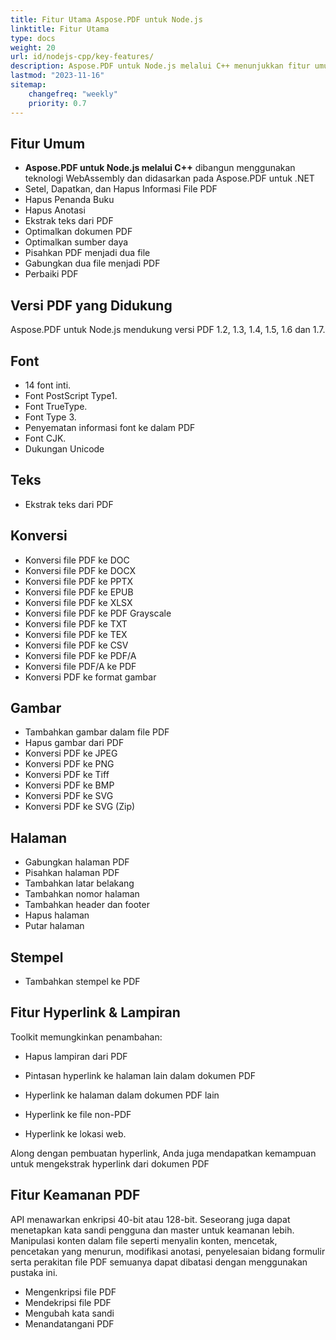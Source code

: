 ```yaml
---
title: Fitur Utama Aspose.PDF untuk Node.js
linktitle: Fitur Utama
type: docs
weight: 20
url: id/nodejs-cpp/key-features/
description: Aspose.PDF untuk Node.js melalui C++ menunjukkan fitur umumnya. Halaman ini menjelaskan versi PDF yang didukung, dan semua manipulasi yang dapat kita lakukan dengan teks, gambar, halaman, dll.
lastmod: "2023-11-16"
sitemap:
    changefreq: "weekly"
    priority: 0.7
---
```


## Fitur Umum

- **Aspose.PDF untuk Node.js melalui C++** dibangun menggunakan teknologi WebAssembly dan didasarkan pada Aspose.PDF untuk .NET
- Setel, Dapatkan, dan Hapus Informasi File PDF
- Hapus Penanda Buku
- Hapus Anotasi
- Ekstrak teks dari PDF
- Optimalkan dokumen PDF
- Optimalkan sumber daya
- Pisahkan PDF menjadi dua file
- Gabungkan dua file menjadi PDF
- Perbaiki PDF

## Versi PDF yang Didukung

Aspose.PDF untuk Node.js mendukung versi PDF 1.2, 1.3, 1.4, 1.5, 1.6 dan 1.7.

## Font

- 14 font inti.
- Font PostScript Type1.
- Font TrueType.
- Font Type 3.
- Penyematan informasi font ke dalam PDF
- Font CJK.
- Dukungan Unicode

## Teks

- Ekstrak teks dari PDF

## Konversi

- Konversi file PDF ke DOC
- Konversi file PDF ke DOCX
- Konversi file PDF ke PPTX
- Konversi file PDF ke EPUB
- Konversi file PDF ke XLSX
- Konversi file PDF ke PDF Grayscale
- Konversi file PDF ke TXT
- Konversi file PDF ke TEX
- Konversi file PDF ke CSV
- Konversi file PDF ke PDF/A
- Konversi file PDF/A ke PDF
- Konversi PDF ke format gambar

## Gambar

- Tambahkan gambar dalam file PDF
- Hapus gambar dari PDF
- Konversi PDF ke JPEG
- Konversi PDF ke PNG
- Konversi PDF ke Tiff
- Konversi PDF ke BMP
- Konversi PDF ke SVG
- Konversi PDF ke SVG (Zip)

## Halaman

- Gabungkan halaman PDF
- Pisahkan halaman PDF
- Tambahkan latar belakang
- Tambahkan nomor halaman
- Tambahkan header dan footer
- Hapus halaman
- Putar halaman

## Stempel

- Tambahkan stempel ke PDF

## Fitur Hyperlink & Lampiran

Toolkit memungkinkan penambahan:

- Hapus lampiran dari PDF
- Pintasan hyperlink ke halaman lain dalam dokumen PDF
- Hyperlink ke halaman dalam dokumen PDF lain
- Hyperlink ke file non-PDF

- Hyperlink ke lokasi web.

Along dengan pembuatan hyperlink, Anda juga mendapatkan kemampuan untuk mengekstrak hyperlink dari dokumen PDF

## Fitur Keamanan PDF

API menawarkan enkripsi 40-bit atau 128-bit. Seseorang juga dapat menetapkan kata sandi pengguna dan master untuk keamanan lebih. Manipulasi konten dalam file seperti menyalin konten, mencetak, pencetakan yang menurun, modifikasi anotasi, penyelesaian bidang formulir serta perakitan file PDF semuanya dapat dibatasi dengan menggunakan pustaka ini.

- Mengenkripsi file PDF
- Mendekripsi file PDF
- Mengubah kata sandi
- Menandatangani PDF
